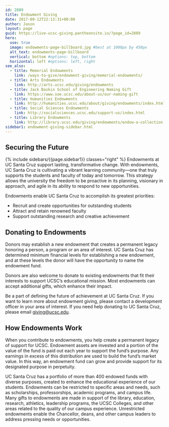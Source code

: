 ```yaml
---
id: 2889
title: Endowment Giving
date: 2017-09-12T22:13:31+00:00
author: Jason
layout: page
guid: https://live-ucsc-giving.pantheonsite.io/?page_id=2889
hero:
  use: true
  image: endowments-page-billboard.jpg #best at 1000px by 450px
  alt_text: endowments-page-billboard
  vertical: bottom #options: top, bottom
  horizontal: left #options: left, right
see_also:
  - title: Memorial Endowments
    link: /ways-to-give/endowment-giving/memorial-endowments/
  - title: Arts Endowments
    link: http://arts.ucsc.edu/giving/endowments
  - title: Jack Baskin School of Engineering Naming Gift
    link: https://www.soe.ucsc.edu/about-us/our-naming-gift
  - title: Humanities Endowments
    link: http://humanities.ucsc.edu/about/giving/endowments/index.html
  - title: Social Sciences Endowments
    link: http://socialsciences.ucsc.edu/support-us/index.html
  - title: Library Endowments
    link: http://library.ucsc.edu/giving/endowments/endow-a-collection
sidebar1: endowment-giving-sidebar.html
---
```

## Securing the Future
{% include sidebars/{{page.sidebar1}} classes="right" %}
Endowments at UC Santa Cruz support lasting, transformative change. With endowments, UC Santa Cruz is cultivating a vibrant learning community—one that truly supports the students and faculty of today and tomorrow. This strategy allows the university the freedom to be proactive in its planning, visionary in approach, and agile in its ability to respond to new opportunities.

Endowments enable UC Santa Cruz to accomplish its greatest priorities:

  * Recruit and create opportunities for outstanding students
  * Attract and retain renowned faculty
  * Support outstanding research and creative achievement

## Donating to Endowments

Donors may establish a new endowment that creates a permanent legacy honoring a person, a program or an area of interest. UC Santa Cruz has determined minimum financial levels for establishing a new endowment, and at these levels the donor will have the opportunity to name the endowment fund.

Donors are also welcome to donate to existing endowments that fit their interests to support UCSC&#8217;s educational mission. Most endowments can accept additional gifts, which enhance their impact.

Be a part of defining the future of achievement at UC Santa Cruz. If you want to learn more about endowment giving, please contact a development officer in your area of interest. If you need help donating to UC Santa Cruz, please email <giving@ucsc.edu>.

## How Endowments Work

When you contribute to endowments, you help create a permanent legacy of support for UCSC. Endowment assets are invested and a portion of the value of the fund is paid out each year to support the fund&#8217;s purpose. Any earnings in excess of this distribution are used to build the fund&#8217;s market value. In this way, an endowment fund can grow and provide support for its designated purpose in perpetuity.

UC Santa Cruz has a portfolio of more than 400 endowed funds with diverse purposes, created to enhance the educational experience of our students. Endowments can be restricted to specific areas and needs, such as scholarships, professorships, academic programs, and campus life. Many gifts to endowments are made in support of the library, education, research, athletics, leadership programs, the UCSC Colleges, and other areas related to the quality of our campus experience. Unrestricted endowments enable the Chancellor, deans, and other campus leaders to address pressing needs or opportunities.
